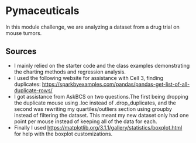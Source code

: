 # Pymaceuticals
In this module challenge, we are analyzing a dataset from a drug trial on mouse tumors. 

## Sources
- I mainly relied on the starter code and the class examples demonstrating the charting methods and regression analysis. 
- I used the following website for assistance with Cell 3, finding duplicates: https://sparkbyexamples.com/pandas/pandas-get-list-of-all-duplicate-rows/
- I got assistance from AskBCS on two questions.The first being dropping the duplicate mouse using .loc instead of .drop_duplicates, and the second was rewriting my quartiles/outliers section using groupby instead of filtering the dataset. This meant my new dataset only had one point per mouse instead of keeping all of the data for each. 
- Finally I used https://matplotlib.org/3.1.1/gallery/statistics/boxplot.html for help with the boxplot customizations.
